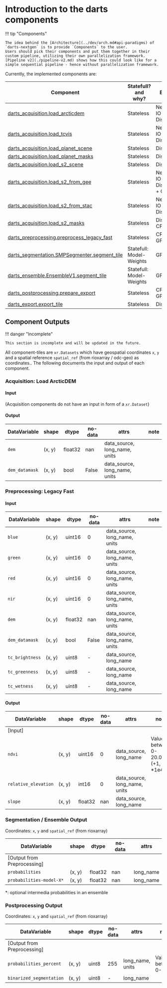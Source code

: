# Introduction to the darts components

!!! tip "Components"

    The idea behind the [Architecture](../dev/arch.md#api-paradigms) of `darts-nextgen` is to provide `Components` to the user.
    Users should pick their components and put them together in their custom pipeline, utilizing their own parallelization framework.
    [Pipeline v2](./pipeline-v2.md) shows how this could look like for a simple sequential pipeline - hence without parallelization framework.

Currently, the implemented components are:

| Component                                                                                                                                    | Statefull? and why?      | Bound                        |
| -------------------------------------------------------------------------------------------------------------------------------------------- | ------------------------ | ---------------------------- |
| [darts_acquisition.load_arcticdem](../reference/darts_acquisition/load_arcticdem.md)                                                         | Stateless                | Network-IO + Disk-IO         |
| [darts_acquisition.load_tcvis](../reference/darts_acquisition/load_tcvis.md)                                                                 | Stateless                | Network-IO + Disk-IO         |
| [darts_acquisition.load_planet_scene](../reference/darts_acquisition/load_planet_scene.md)                                                   | Stateless                | Disk-IO                      |
| [darts_acquisition.load_planet_masks](../reference/darts_acquisition/load_planet_masks.md)                                                   | Stateless                | Disk-IO                      |
| [darts_acquisition.load_s2_scene](../reference/darts_acquisition/load_s2_scene.md)                                                           | Stateless                | Disk-IO                      |
| [darts_acquisition.load_s2_from_gee](../reference/darts_acquisition/load_s2_from_gee.md)                                                     | Stateless                | Network-IO (+ Disk-IO) + CPU |
| [darts_acquisition.load_s2_from_stac](../reference/darts_acquisition/load_s2_from_stac.md)                                                   | Stateless                | Network-IO (+ Disk-IO)       |
| [darts_acquisition.load_s2_masks](../reference/darts_acquisition/load_s2_masks.md)                                                           | Stateless                | Disk-IO + CPU                |
| [darts_preprocessing.preprocess_legacy_fast](../reference/darts_preprocessing/preprocess_legacy_fast.md)                                     | Stateless                | CPU + GPU                    |
| [darts_segmentation.SMPSegmenter.segment_tile](../reference/darts_segmentation/SMPSegmenter.md#darts_segmentation.SMPSegmenter.segment_tile) | Statefull: Model-Weights | GPU                          |
| [darts_ensemble.EnsembleV1.segment_tile](../reference/darts_ensemble/EnsembleV1.md#darts_segmentation.SMPSegmenter.segment_tile)             | Statefull: Model-Weights | GPU                          |
| [darts_postprocessing.prepare_export](../reference/darts_postprocessing/prepare_export.md)                                                   | Stateless                | CPU + GPU                    |
| [darts_export.export_tile](../reference/darts_export/export_tile.md)                                                                         | Stateless                | Disk-IO                      |

## Component Outputs

!!! danger "Incomplete"

    This section is incomplete and will be updated in the future.

All component-tiles are `xr.Datasets` which have geospatial coordinates `x`, `y` and a spatial reference  `spatial_ref` (from rioxarray / odc-geo) as coordinates..
The following documents the input and output of each component.

### Acquisition: Load ArcticDEM

#### Input

(Acquisition components do not have an input in form of a `xr.Dataset`)

#### Output

| DataVariable   | shape  | dtype   | no-data | attrs                         | note |
| -------------- | ------ | ------- | ------- | ----------------------------- | ---- |
| `dem`          | (x, y) | float32 | nan     | data_source, long_name, units |      |
| `dem_datamask` | (x, y) | bool    | False   | data_source, long_name, units |      |

### Preprocessing: Legacy Fast

#### Input

| DataVariable    | shape  | dtype   | no-data | attrs                         | note |
| --------------- | ------ | ------- | ------- | ----------------------------- | ---- |
| `blue`          | (x, y) | uint16  | 0       | data_source, long_name, units |      |
| `green`         | (x, y) | uint16  | 0       | data_source, long_name, units |      |
| `red`           | (x, y) | uint16  | 0       | data_source, long_name, units |      |
| `nir`           | (x, y) | uint16  | 0       | data_source, long_name, units |      |
| `dem`           | (x, y) | float32 | nan     | data_source, long_name, units |      |
| `dem_datamask`  | (x, y) | bool    | False   | data_source, long_name, units |      |
| `tc_brightness` | (x, y) | uint8   | -       | data_source, long_name        |      |
| `tc_greenness`  | (x, y) | uint8   | -       | data_source, long_name        |      |
| `tc_wetness`    | (x, y) | uint8   | -       | data_source, long_name        |      |

#### Output

| DataVariable         | shape  | dtype   | no-data | attrs                         | note                               |
| -------------------- | ------ | ------- | ------- | ----------------------------- | ---------------------------------- |
| [Input]              |        |         |         |                               |                                    |
| `ndvi`               | (x, y) | uint16  | 0       | data_source, long_name        | Values between 0-20.000 (+1, *1e4) |
| `relative_elevation` | (x, y) | int16   | 0       | data_source, long_name, units |                                    |
| `slope`              | (x, y) | float32 | nan     | data_source, long_name        |                                    |

### Segmentation / Ensemble Output

Coordinates: `x`, `y` and `spatial_ref` (from rioxarray)

| DataVariable                | shape  | dtype   | no-data | attrs     |
| --------------------------- | ------ | ------- | ------- | --------- |
| [Output from Preprocessing] |        |         |         |           |
| `probabilities`             | (x, y) | float32 | nan     | long_name |
| `probabilities-model-X*`    | (x, y) | float32 | nan     | long_name |

\*: optional intermedia probabilities in an ensemble

### Postprocessing Output

Coordinates: `x`, `y` and `spatial_ref` (from rioxarray)

| DataVariable                | shape  | dtype | no-data | attrs            | note                 |
| --------------------------- | ------ | ----- | ------- | ---------------- | -------------------- |
| [Output from Preprocessing] |        |       |         |                  |                      |
| `probabilities_percent`     | (x, y) | uint8 | 255     | long_name, units | Values between 0-100 |
| `binarized_segmentation`    | (x, y) | uint8 | -       | long_name        |                      |
